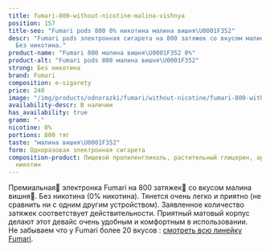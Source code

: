 ```yaml
---
title: fumari-800-without-nicotine-malina-vishnya
position: 157
title-seo: "Fumari pods 800 0% никотина малина вишня\U0001F352"
descr: "Fumari pods электронная сигарета на 800 затяжек со вкусом малина вишня\U0001F352.
  Без никотина."
product-name: "Fumari 800 малина вишня\U0001F352 0%"
product-alt: "Fumari pods 800 малина вишня\U0001F352"
strong: Без никотина
brand: Fumari
composition: e-sigarety
price: 240
image: "/img/products/odnorazki/fumari/without-nicotine/fumari-800-without-nicotine-malina-vishnya.png"
availability-descr: В наличии
has_availability: true
gramm: "-"
nicotine: 0%
portions: 800 тяг
taste: "малина вишня\U0001F352"
form: Одноразовая электронная сигарета
composition-product: Пищевой пропиленгликоль, растительный глицерин, ароматизатор,
  никотин
---
```


Премиальная🥇 электронка Fumari на 800 затяжек💨 со вкусом малина вишня🍒. Без никотина (0% никотина). Тянется очень легко и приятно (не сравнить ни с одним другим устройством). Заявленное количество затяжек соответствует действительности. Приятный матовый корпус делают этот девайс очень удобным и комфортным в использовании.<br>
Не забываем что у Fumari более 20 вкусов : [смотреть всю линейку Fumari](/fumari).